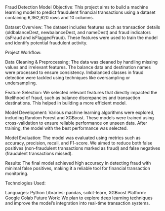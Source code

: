 Fraud Detection Model
Objective:
This project aims to build a machine learning model to predict fraudulent financial transactions using a dataset containing 6,362,620 rows and 10 columns.

Dataset Overview:
The dataset includes features such as transaction details (oldbalanceDest, newbalanceDest, and nameDest) and fraud indicators (isFraud and isFlaggedFraud). These features were used to train the model and identify potential fraudulent activity.

Project Workflow:

Data Cleaning & Preprocessing:
The data was cleaned by handling missing values and irrelevant features. The balance data and destination names were processed to ensure consistency. Imbalanced classes in fraud detection were tackled using techniques like oversampling or undersampling.

Feature Selection:
We selected relevant features that directly impacted the likelihood of fraud, such as balance discrepancies and transaction destinations. This helped in building a more efficient model.

Model Development:
Various machine learning algorithms were explored, including Random Forest and XGBoost. These models were trained using cross-validation to ensure reliable performance on unseen data. After training, the model with the best performance was selected.

Model Evaluation:
The model was evaluated using metrics such as accuracy, precision, recall, and F1-score. We aimed to reduce both false positives (non-fraudulent transactions marked as fraud) and false negatives (fraudulent transactions missed).

Results:
The final model achieved high accuracy in detecting fraud with minimal false positives, making it a reliable tool for financial transaction monitoring.

Technologies Used:

Languages: Python
Libraries: pandas, scikit-learn, XGBoost
Platform: Google Colab
Future Work:
We plan to explore deep learning techniques and improve the model’s integration into real-time transaction systems. 
